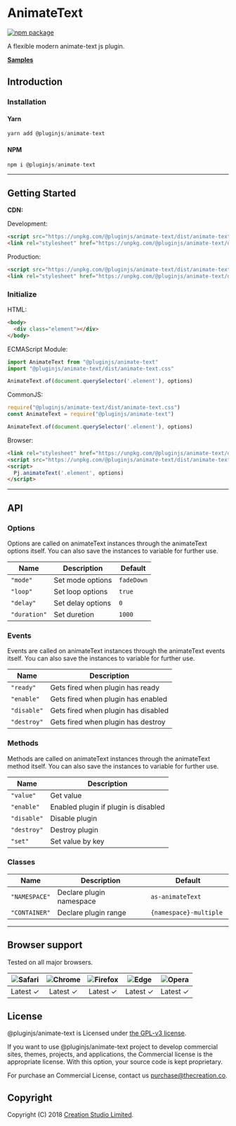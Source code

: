 # AnimateText

[![npm package](https://img.shields.io/npm/v/@pluginjs/animate-text.svg)](https://www.npmjs.com/package/@pluginjs/animate-text)

A flexible modern animate-text js plugin.

**[Samples](https://codesandbox.io/s/github/pluginjs/plugin.js/tree/master/modules/animateText/samples)**

## Introduction

### Installation

#### Yarn

```javascript
yarn add @pluginjs/animate-text
```

#### NPM

```javascript
npm i @pluginjs/animate-text
```

---

## Getting Started

**CDN:**

Development:

```html
<script src="https://unpkg.com/@pluginjs/animate-text/dist/animate-text.js"></script>
<link rel="stylesheet" href="https://unpkg.com/@pluginjs/animate-text/dist/animate-text.css">
```

Production:

```html
<script src="https://unpkg.com/@pluginjs/animate-text/dist/animate-text.min.js"></script>
<link rel="stylesheet" href="https://unpkg.com/@pluginjs/animate-text/dist/animate-text.min.css">
```

### Initialize

HTML:

```html
<body>
  <div class="element"></div>
</body>
```

ECMAScript Module:

```javascript
import AnimateText from "@pluginjs/animate-text"
import "@pluginjs/animate-text/dist/animate-text.css"

AnimateText.of(document.querySelector('.element'), options)
```

CommonJS:

```javascript
require("@pluginjs/animate-text/dist/animate-text.css")
const AnimateText = require("@pluginjs/animate-text")

AnimateText.of(document.querySelector('.element'), options)
```

Browser:

```html
<link rel="stylesheet" href="https://unpkg.com/@pluginjs/animate-text/dist/animate-text.css">
<script src="https://unpkg.com/@pluginjs/animate-text/dist/animate-text.js"></script>
<script>
  Pj.animateText('.element', options)
</script>
```

---

## API

### Options

Options are called on animateText instances through the animateText options itself.
You can also save the instances to variable for further use.

Name | Description | Default
-----|--------------|-----
`"mode"` | Set mode options | `fadeDown`
`"loop"` | Set loop options | `true`
`"delay"` | Set delay options | `0`
`"duration"` | Set duretion | `1000`

### Events

Events are called on animateText instances through the animateText events itself.
You can also save the instances to variable for further use.

Name | Description
-----|-----
`"ready"` | Gets fired when plugin has ready
`"enable"` | Gets fired when plugin has enabled
`"disable"` | Gets fired when plugin has disabled
`"destroy"` | Gets fired when plugin has destroy

### Methods

Methods are called on animateText instances through the animateText method itself.
You can also save the instances to variable for further use.

Name | Description
-----|-----
`"value"` | Get value
`"enable"` | Enabled plugin if plugin is disabled
`"disable"` | Disable plugin
`"destroy"` | Destroy plugin
`"set"` | Set value by key

### Classes

Name | Description | Default
-----|------|------
`"NAMESPACE"` | Declare plugin namespace | `as-animateText`
`"CONTAINER"` | Declare plugin range | `{namespace}-multiple `
---

## Browser support

Tested on all major browsers.

| <img src="https://raw.githubusercontent.com/alrra/browser-logos/master/src/safari/safari_32x32.png" alt="Safari"> | <img src="https://raw.githubusercontent.com/alrra/browser-logos/master/src/chrome/chrome_32x32.png" alt="Chrome"> | <img src="https://raw.githubusercontent.com/alrra/browser-logos/master/src/firefox/firefox_32x32.png" alt="Firefox"> | <img src="https://raw.githubusercontent.com/alrra/browser-logos/master/src/edge/edge_32x32.png" alt="Edge"> | <img src="https://raw.githubusercontent.com/alrra/browser-logos/master/src/opera/opera_32x32.png" alt="Opera"> |
|:--:|:--:|:--:|:--:|:--:|
| Latest ✓ | Latest ✓ | Latest ✓ | Latest ✓ | Latest ✓ |

## License

@pluginjs/animate-text is Licensed under [the GPL-v3 license](LICENSE).

If you want to use @pluginjs/animate-text project to develop commercial sites, themes, projects, and applications, the Commercial license is the appropriate license. With this option, your source code is kept proprietary.

For purchase an Commercial License, contact us purchase@thecreation.co.

## Copyright

Copyright (C) 2018 [Creation Studio Limited](creationstudio.com).